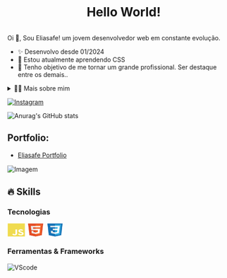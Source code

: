 <!--título-->
<div id="user-content-toc">
  <ul align="center">
    <summary><h1 style="display: inline-block">Hello World!</h1></summary>
</div>

<!-- Presentation -->
<p>
   Oi 👋, Sou Eliasafe! um jovem desenvolvedor web em constante evolução.


  - ✨ Desenvolvo desde 01/2024
  - 🌱 Estou atualmente aprendendo CSS
  - 🎯 Tenho objetivo de me tornar um grande profissional. Ser destaque entre os demais..
</p>

<!-- Dropdown -->
<details>
  <summary>👨‍💻 Mais sobre mim </summary>

  - 💬 Olá! Sou Eliasafe, um jovem de 16 anos apaixonado por tecnologia e no início da minha jornada como desenvolvedor web. Atualmente estou aprendendo HTML e CSS, com planos de explorar JavaScript e React. Estou sempre buscando aprender e aprimorar minhas habilidades para criar sites incríveis. Se você procura alguém proativo e dedicado, estou aqui para ajudar! 😊

  - ⚡ Eu pratico taekwondo, algo que amo muito, amo soltar pipa e jogar futebol..
</details>

<!-- Links -->
[![Instagram](https://img.shields.io/badge/Instagram-E4405F?style=for-the-badge&logo=instagram&logoColor=white)](https://www.instagram.com/eliasafeej/)

<!-- GithubStats -->
![Anurag's GitHub stats](https://github-readme-stats.vercel.app/api?username=eliasafecode&show_icons=true&theme=dark)

<!-- Portfolio -->
## Portfolio:
- [Eliasafe Portfolio](https://eliasafecode.github.io/Eliasafe-portfolio/index.html)

<!-- GIF -->
<p align="left">
  <img align="center" src="https://github.com/VariableBee/VariableBee/assets/77739311/4e9f41af-6b57-49a7-b15a-74322e96b4d7" alt="Imagem">
</p>

## 🔥 Skills
<!-- Skills: Programming Languages -->
  <div style="flex-basis: 48%;">
    <h3>Tecnologias</h3>
    <img align="center" alt="Js" height="30" width="40" src="https://raw.githubusercontent.com/devicons/devicon/master/icons/javascript/javascript-plain.svg">
    <img align="center" alt="HTML" height="30" width="40" src="https://raw.githubusercontent.com/devicons/devicon/master/icons/html5/html5-original.svg">
    <img align="center" alt="CSS" height="30" width="40" src="https://raw.githubusercontent.com/devicons/devicon/master/icons/css3/css3-original.svg">
  </div>
  
  <!-- Skills: Tools & Frameworks -->
  <div style="flex-basis: 48%;">
    <h3>Ferramentas & Frameworks</h3>
    <img align="center" alt="VScode" height="30" width="40" src="https://cdn.jsdelivr.net/gh/devicons/devicon/icons/vscode/vscode-original.svg">
  </div>
  
